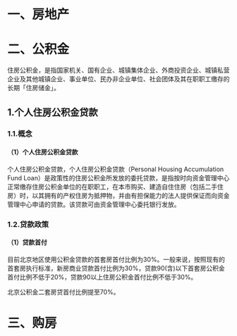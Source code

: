 # 一、房地产
# 二、公积金

住房公积金，是指国家机关、国有企业、城镇集体企业、外商投资企业、城镇私营企业及其他城镇企业、事业单位、民办非企业单位、社会团体及其在职职工缴存的长期「住房储金」。



## 1.个人住房公积金贷款
### 1.1.概念
#### （1）个人住房公积金贷款
个人住房公积金贷款，个人住房公积金贷款（Personal Housing Accumulation Fund Loan）是政策性的住房公积金所发放的委托贷款，是指按时向资金管理中心正常缴存住房公积金单位的在职职工，在本市购买、建造自住住房（包括二手住房）时，以其拥有的产权住房为抵押物，并由有担保能力的法人提供保证而向资金管理中心申请的贷款。该贷款可由资金管理中心委托银行发放。

### 1.2.贷款政策
#### （1）贷款首付

目前北京地区使用公积金贷款的首套房首付比例为30%。一般来说，按照现有的首套房执行标准，新房商业贷款首付比例为30%，贷款90(含)以下首套房公积金首付比例不低于20%，贷款90以上住房公积金首付比例不低于30%。

北京公积金二套房贷首付比例提至70%。


# 三、购房
